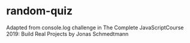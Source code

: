 # random-quiz
Adapted from console.log challenge in The Complete JavaScriptCourse 2019: Build Real Projects by Jonas Schmedtmann
